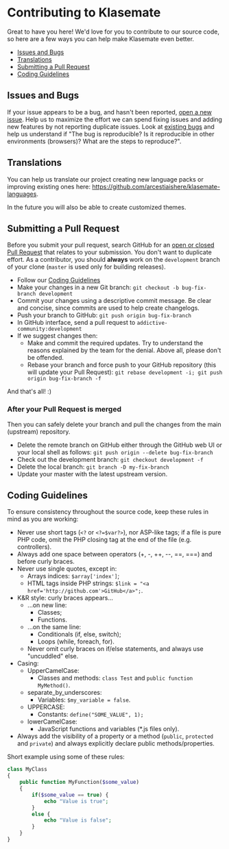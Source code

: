 # Contributing to Klasemate

Great to have you here! We'd love for you to contribute to our source code, so here are a few ways you can help make Klasemate even better.

- [Issues and Bugs](#issue)
- [Translations](#translations)
- [Submitting a Pull Request](#pullrequest)
- [Coding Guidelines](#coding)

## <a name="issue"></a> Issues and Bugs
If your issue appears to be a bug, and hasn't been reported, [open a new issue](https://github.com/arcestiaishere/klasemate/issues/new). Help us to maximize the effort we can spend fixing issues and adding new features by not reporting duplicate issues. Look at [existing bugs](https://github.com/arcestiaishere/klasemate/issues) and help us understand if "The bug is reproducible? Is it reproducible in other environments (browsers)? What are the steps to reproduce?".


## <a name="translations"></a> Translations
You can help us translate our project creating new language packs or improving existing ones here: https://github.com/arcestiaishere/klasemate-languages.

In the future you will also be able to create customized themes.


## <a name="pullrequest"></a> Submitting a Pull Request
Before you submit your pull request, search GitHub for an [open or closed Pull Request](https://github.com/arcestiaishere/klasemate/pulls) that relates to your submission. You don't want to duplicate effort.
As a contributor, you should **always** work on the `development` branch of your clone (`master` is used only for building releases).
- Follow our [Coding Guidelines](#coding)
- Make your changes in a new Git branch: ```git checkout -b bug-fix-branch development```
- Commit your changes using a descriptive commit message. Be clear and concise, since commits are used to help create changelogs.
- Push your branch to GitHub: ```git push origin bug-fix-branch```
- In GitHub interface, send a pull request to ```addictive-community:development```
- If we suggest changes then:
  - Make and commit the required updates. Try to understand the reasons explained by the team for the denial. Above all, please don't be offended.
  - Rebase your branch and force push to your GitHub repository (this will update your Pull Request): ```git rebase development -i; git push origin bug-fix-branch -f```

And that's all! :)

### After your Pull Request is merged
Then you can safely delete your branch and pull the changes from the main (upstream) repository.
- Delete the remote branch on GitHub either through the GitHub web UI or your local shell as follows: ```git push origin --delete bug-fix-branch```
- Check out the development branch: ```git checkout development -f```
- Delete the local branch: ```git branch -D my-fix-branch```
- Update your master with the latest upstream version.


## <a name="coding"></a> Coding Guidelines
To ensure consistency throughout the source code, keep these rules in mind as you are working:

- Never use short tags (```<?``` or ```<?=$var?>```), nor ASP-like tags; if a file is pure PHP code, omit the PHP closing tag at the end of the file (e.g. controllers).
- Always add one space between operators (+, -, ++, --, ==, ===) and before curly braces.
- Never use single quotes, except in:
  - Arrays indices: ```$array['index']```;
  - HTML tags inside PHP strings: ```$link = "<a href='http://github.com'>GitHub</a>";```.
- K&R style: curly braces appears...
  - ...on new line:
    - Classes;
    - Functions.
  - ...on the same line:
    - Conditionals (if, else, switch);
    - Loops (while, foreach, for).
  - Never omit curly braces on if/else statements, and always use "uncuddled" else.
- Casing:
  - UpperCamelCase:
    - Classes and methods: ```class Test``` and ```public function MyMethod()```.
  - separate_by_underscores:
    - Variables: ```$my_variable = false```.
  - UPPERCASE:
    - Constants: ```define("SOME_VALUE", 1);```
  - lowerCamelCase:
    - JavaScript functions and variables (*.js files only).
- Always add the visibility of a property or a method (```public```, ```protected``` and ```private```) and always explicitly declare public methods/properties.

Short example using some of these rules:

```php
class MyClass
{
    public function MyFunction($some_value)
    {
        if($some_value == true) {
            echo "Value is true";
        }
        else {
            echo "Value is false";
        }
    }
}
```
